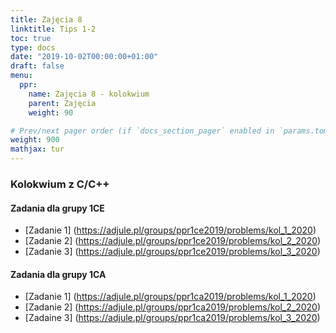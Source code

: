 ```yaml
---
title: Zajęcia 8
linktitle: Tips 1-2
toc: true
type: docs
date: "2019-10-02T00:00:00+01:00"
draft: false
menu:
  ppr:
    name: Zajęcia 8 - kolokwium
    parent: Zajęcia
    weight: 90

# Prev/next pager order (if `docs_section_pager` enabled in `params.toml`)
weight: 900
mathjax: tur
---
```

### Kolokwium z C/C++
<!--21.11.19 c,c++-->
#### Zadania dla grupy 1CE
* [Zadanie 1] (https://adjule.pl/groups/ppr1ce2019/problems/kol_1_2020)
* [Zadanie 2] (https://adjule.pl/groups/ppr1ce2019/problems/kol_2_2020)
* [Zadanie 3] (https://adjule.pl/groups/ppr1ce2019/problems/kol_3_2020)

#### Zadania dla grupy 1CA
* [Zadanie 1] (https://adjule.pl/groups/ppr1ca2019/problems/kol_1_2020)
* [Zadanie 2] (https://adjule.pl/groups/ppr1ca2019/problems/kol_2_2020)
* [Zadaine 3] (https://adjule.pl/groups/ppr1ca2019/problems/kol_3_2020)
